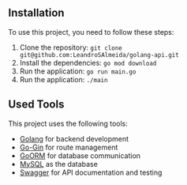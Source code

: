 ## Installation

To use this project, you need to follow these steps:

1. Clone the repository: `git clone git@github.com:LeandroSAlmeida/golang-api.git`
2. Install the dependencies: `go mod download`
3. Run the application: `go run main.go`
4. Run the application: `./main`

## Used Tools

This project uses the following tools:

- [Golang](https://golang.org/) for backend development
- [Go-Gin](https://github.com/gin-gonic/gin) for route management
- [GoORM](https://gorm.io/) for database communication
- [MySQL](https://www.mysql.com/) as the database
- [Swagger](https://swagger.io/) for API documentation and testing
